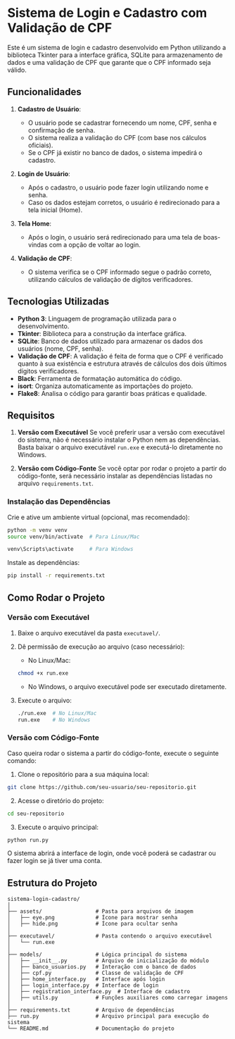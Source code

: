 # Sistema de Login e Cadastro com Validação de CPF

Este é um sistema de login e cadastro desenvolvido em Python utilizando a biblioteca Tkinter para a interface gráfica, SQLite para armazenamento de dados e uma validação de CPF que garante que o CPF informado seja válido.

## Funcionalidades

1. **Cadastro de Usuário**:
   - O usuário pode se cadastrar fornecendo um nome, CPF, senha e confirmação de senha.
   - O sistema realiza a validação do CPF (com base nos cálculos oficiais).
   - Se o CPF já existir no banco de dados, o sistema impedirá o cadastro.

2. **Login de Usuário**:
   - Após o cadastro, o usuário pode fazer login utilizando nome e senha.
   - Caso os dados estejam corretos, o usuário é redirecionado para a tela inicial (Home).

3. **Tela Home**:
   - Após o login, o usuário será redirecionado para uma tela de boas-vindas com a opção de voltar ao login.

4. **Validação de CPF**:
   - O sistema verifica se o CPF informado segue o padrão correto, utilizando cálculos de validação de dígitos verificadores.

## Tecnologias Utilizadas

- **Python 3**: Linguagem de programação utilizada para o desenvolvimento.
- **Tkinter**: Biblioteca para a construção da interface gráfica.
- **SQLite**: Banco de dados utilizado para armazenar os dados dos usuários (nome, CPF, senha).
- **Validação de CPF**: A validação é feita de forma que o CPF é verificado quanto à sua existência e estrutura através de cálculos dos dois últimos dígitos verificadores.
- **Black**: Ferramenta de formatação automática do código.
- **isort**: Organiza automaticamente as importações do projeto.
- **Flake8**: Analisa o código para garantir boas práticas e qualidade.


## Requisitos

1. **Versão com Executável**
   Se você preferir usar a versão com executável do sistema, não é necessário instalar o Python nem as dependências. Basta baixar o arquivo executável `run.exe` e executá-lo diretamente no Windows.

2. **Versão com Código-Fonte**
   Se você optar por rodar o projeto a partir do código-fonte, será necessário instalar as dependências listadas no arquivo `requirements.txt`.

### Instalação das Dependências

Crie e ative um ambiente virtual (opcional, mas recomendado):

```bash
python -m venv venv
source venv/bin/activate  # Para Linux/Mac

venv\Scripts\activate     # Para Windows
```

Instale as dependências:

```bash
pip install -r requirements.txt
```

## Como Rodar o Projeto

### Versão com Executável

1. Baixe o arquivo executável da pasta `executavel/`.
2. Dê permissão de execução ao arquivo (caso necessário):

   - No Linux/Mac:

   ```bash
   chmod +x run.exe
   ```

   - No Windows, o arquivo executável pode ser executado diretamente.

3. Execute o arquivo:

   ```bash
   ./run.exe  # No Linux/Mac
   run.exe    # No Windows
   ```

### Versão com Código-Fonte

Caso queira rodar o sistema a partir do código-fonte, execute o seguinte comando:

1. Clone o repositório para a sua máquina local:

```bash
git clone https://github.com/seu-usuario/seu-repositorio.git
```

2. Acesse o diretório do projeto:

```bash
cd seu-repositorio
```

3. Execute o arquivo principal:

```bash
python run.py
```

O sistema abrirá a interface de login, onde você poderá se cadastrar ou fazer login se já tiver uma conta.

## Estrutura do Projeto

```
sistema-login-cadastro/
│
├── assets/                 # Pasta para arquivos de imagem
│   ├── eye.png             # Ícone para mostrar senha
│   ├── hide.png            # Ícone para ocultar senha
│
├── executavel/             # Pasta contendo o arquivo executável
│   └── run.exe
│
├── models/                 # Lógica principal do sistema
│   ├── __init__.py         # Arquivo de inicialização do módulo
│   ├── banco_usuarios.py   # Interação com o banco de dados
│   ├── cpf.py              # Classe de validação de CPF
│   ├── home_interface.py   # Interface após login
│   ├── login_interface.py  # Interface de login
│   ├── registration_interface.py  # Interface de cadastro
│   ├── utils.py            # Funções auxiliares como carregar imagens
│
├── requirements.txt        # Arquivo de dependências
├── run.py                  # Arquivo principal para execução do sistema
└── README.md               # Documentação do projeto
```